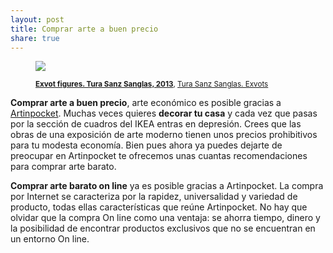 ```yaml
---
layout: post
title: Comprar arte a buen precio
share: true
---
```


<figure class="text-center">
	<img src="http://www.artinpocket.cat/wp-content/uploads/2014/02/exvot-figures-tura-sanz-sanglas-2013-400.jpg">
	<figcaption>
		<p><small><strong><a href="http://www.artinpocket.cat/product/exvot-figures-tura-sanz-sanglas-2013-400/">Exvot figures. Tura Sanz Sanglas, 2013</a></strong>, <a href="http://www.artinpocket.cat/product-category/tura-sanz-sanglas-exvots/">Tura Sanz Sanglas. Exvots</a></small></p>
	</figcaption>
</figure>

**Comprar arte a buen precio**, arte económico es posible gracias a [Artinpocket](http://www.artinpocket.cat/). Muchas veces quieres **decorar tu casa** y cada vez que pasas por la sección de cuadros del IKEA entras en depresión. Crees que las obras de una exposición de arte moderno tienen unos precios prohibitivos para tu modesta economía. Bien pues ahora ya puedes dejarte de preocupar en Artinpocket te ofrecemos unas cuantas recomendaciones para comprar arte barato.

**Comprar arte barato on line** ya es posible gracias a Artinpocket. La compra por Internet se caracteriza por la rapidez, universalidad y variedad de producto, todas ellas características que  reúne  Artinpocket. No hay que olvidar que la compra On line como una ventaja: se ahorra tiempo, dinero y la posibilidad de encontrar productos exclusivos que no se encuentran en un entorno On line.